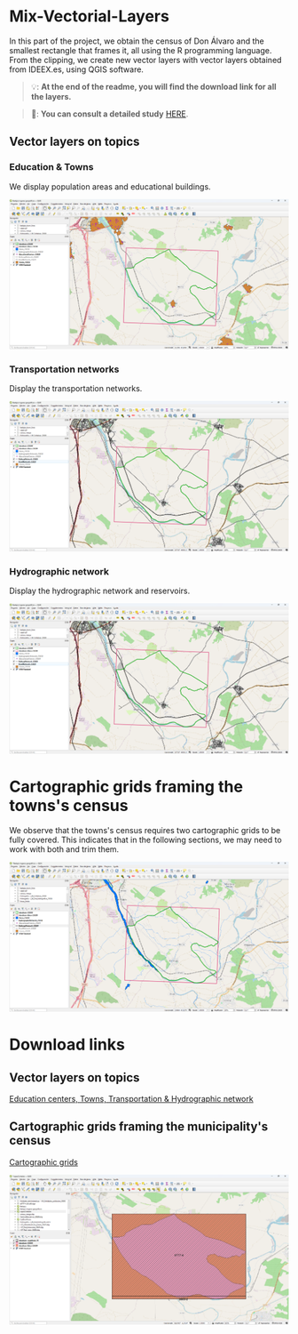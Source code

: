 # Mix-Vectorial-Layers
In this part of the project, we obtain the census of Don Álvaro and the smallest rectangle that frames it, all using the R programming language. From the clipping, we create new vector layers with vector layers obtained from IDEEX.es, using QGIS software.

> 💡: **At the end of the readme, you will find the download link for all the layers.**

> 📑: **You can consult a detailed study** [HERE](http://sitex.gobex.es/SITEX/centrodescargas/view/2).

## Vector layers on topics

### Education & Towns
We display population areas and educational buildings.

![](/img/Mix-Vectorial-Layers/EducationTowns.png)

### Transportation networks
Display the transportation networks.

![](/img/Mix-Vectorial-Layers/TransportationNetworks.png)

### Hydrographic network
Display the hydrographic network and reservoirs.

![](/img/Mix-Vectorial-Layers/TransportationNetworks.png)

# Cartographic grids framing the towns's census
We observe that the towns's census requires two cartographic grids to be fully covered. This indicates that in the following sections, we may need to work with both and trim them.

![](/img/Mix-Vectorial-Layers/HydrographicNetwork.png)



# Download links

## Vector layers on topics

[Education centers, Towns, Transportation & Hydrographic network](http://sitex.gobex.es/SITEX/centrodescargas/view/2)

## Cartographic grids framing the municipality's census

[Cartographic grids](http://sitex.gobex.es/SITEX/centrodescargas/view/2)

![](/img/Mix-Vectorial-Layers/cutMTN25.png)
